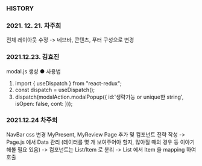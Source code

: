 ### HISTORY

### 2021. 12. 21. 차주희

전체 레이아웃 수정
-> 네브바, 콘텐츠, 푸터 구성으로 변경

### 2021.12.23. 김효진

modal.js 생성
● 사용법

1. import { useDispatch } from "react-redux";
2. const dispatch = useDispatch();
3. dispatch(modalAction.modalPopup({ id:'생략가능 or unique한 string', isOpen: false, cont: <Component /> }));

### 2021.12.24 차주희

NavBar css 변경 
MyPresent, MyReview Page 추가 및 컴포넌트 전략 작성
  -> Page.js 에서 Data 관리 (데이터를 몇 개 보여주어야 할지, 많아질 때의 경우 등 이야기해볼 필요 있음)
  -> 컴포넌트는 List/Item 로 분리
  -> List 에서 Item 을 mapping 하여 호출

